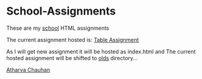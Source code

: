 # School-Assignments
These are my [school](neskalwa.business.site) HTML assignments

The current assignment hosted is: [Table Assignment](https://tagiswild.github.io/School-Assignments/)

As I will get new assignment it will be hosted as index.html and The current hosted assignment will be shifted to [olds](https://github.com/TAGISWILD/School-Assignments/tree/main/Olds) directory... 

[Atharva Chauhan](https://tagiswild.github.io/)
